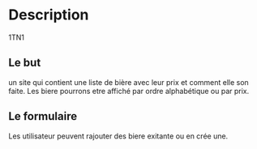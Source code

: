 # Description
1TN1
## Le but
un site qui contient une liste de bière avec leur prix et comment elle son faite. Les biere pourrons etre affiché par ordre alphabétique ou par prix. 
## Le formulaire
Les utilisateur peuvent rajouter des biere exitante ou en crée une. 
